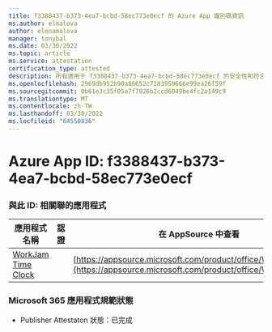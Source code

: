 ```yaml
---
title: f3388437-b373-4ea7-bcbd-58ec773e0ecf 的 Azure App 識別碼資訊
ms.author: elmalova
author: elenamalova
manager: tonybal
ms.date: 03/30/2022
ms.topic: article
ms.service: attestation
certification_type: attested
description: 所有適用于 f3388437-b373-4ea7-bcbd-58ec773e0ecf 的安全性和符合性資訊資訊。
ms.openlocfilehash: 2969db952b90a86652c7183959666e99ea26f59f
ms.sourcegitcommit: 0b61e3c35f05a7f7926b2ccd6049be4fc2a149c9
ms.translationtype: MT
ms.contentlocale: zh-TW
ms.lasthandoff: 03/30/2022
ms.locfileid: "64550836"
---
```

# <a name="azure-app-id-f3388437-b373-4ea7-bcbd-58ec773e0ecf"></a>Azure App ID: f3388437-b373-4ea7-bcbd-58ec773e0ecf


### <a name="apps-associated-with-this-id"></a>與此 ID: 相關聯的應用程式
| **應用程式名稱** | **認證** | **在 AppSource 中查看** |
|--------------|---------------|-----------------------|
| [WorkJam Time Clock](../forward/WA200003620.md) |  | [https://appsource.microsoft.com/product/office/WA200003620](https://appsource.microsoft.com/product/office/WA200003620) |

### <a name="microsoft-365-app-compliance-status"></a>Microsoft 365 應用程式規範狀態
- Publisher Attestaton 狀態：已完成
